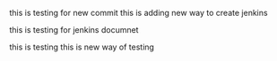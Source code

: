 
this is testing for new commit
this is adding new way to create jenkins

this is testing for jenkins documnet
 
this is testing
this is new way of testing
